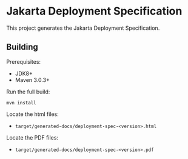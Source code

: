 Jakarta Deployment Specification
============================

This project generates the Jakarta Deployment Specification.

Building
--------

Prerequisites:

* JDK8+
* Maven 3.0.3+

Run the full build:

`mvn install`

Locate the html files:
- `target/generated-docs/deployment-spec-<version>.html`

Locate the PDF files:
- `target/generated-docs/deployment-spec-<version>.pdf`

